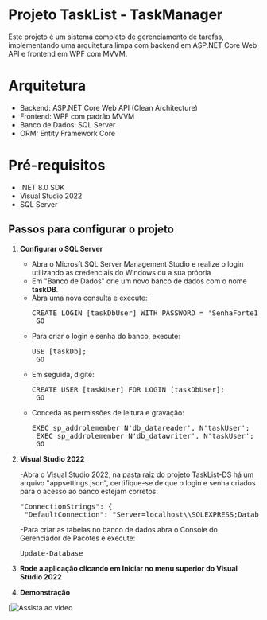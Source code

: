 # Projeto TaskList - TaskManager
Este projeto é um sistema completo de gerenciamento de tarefas, implementando uma arquitetura limpa com backend em ASP.NET Core Web API e frontend em WPF com MVVM.

# Arquitetura
- Backend: ASP.NET Core Web API (Clean Architecture)
- Frontend: WPF com padrão MVVM
- Banco de Dados: SQL Server
- ORM: Entity Framework Core

# Pré-requisitos
- .NET 8.0 SDK
- Visual Studio 2022
- SQL Server

## Passos para configurar o projeto

1. **Configurar o SQL Server**

   - Abra o Microsft SQL Server Management Studio e realize o login utilizando as credenciais do Windows ou a sua própria
   - Em "Banco de Dados" crie um novo banco de dados com o nome **taskDB**.
   - Abra uma nova consulta e execute:
     <pre>CREATE LOGIN [taskDbUser] WITH PASSWORD = 'SenhaForte123!';
      GO</pre>
   - Para criar o login e senha do banco, execute:
     <pre>USE [taskDb];
      GO</pre>
   - Em seguida, digite:
     <pre>CREATE USER [taskUser] FOR LOGIN [taskDbUser];
      GO</pre>
   - Conceda as permissões de leitura e gravação:
     <pre>EXEC sp_addrolemember N'db_datareader', N'taskUser';
      EXEC sp_addrolemember N'db_datawriter', N'taskUser';
      GO</pre>
     
2. **Visual Studio 2022**

   -Abra o Visual Studio 2022, na pasta raiz do projeto TaskList-DS há um arquivo "appsettings.json", certifique-se de que o login e senha criados para o acesso ao banco estejam corretos:
   <pre>"ConnectionStrings": {
    "DefaultConnection": "Server=localhost\\SQLEXPRESS;Database=taskDB;User Id=taskUser;Password=SenhaForte123!;Trusted_Connection=True;TrustServerCertificate=True;},"
   </pre>

   -Para criar as tabelas no banco de dados abra o Console do Gerenciador de Pacotes e execute:
   <pre>Update-Database</pre>

3. **Rode a aplicação clicando em Iniciar no menu superior do Visual Studio 2022**


4. **Demonstração**

[![Assista ao video](https://drive.google.com/file/d/1Mj1n0OulShRj6pDnb8bEopSc42nQUlEp/view?usp=sharing)







